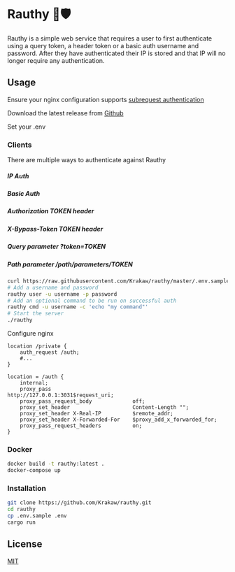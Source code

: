 # Rauthy 🦖🛡️

Rauthy is a simple web service that requires a user to first authenticate using a query token, a header token or a basic auth username and password.
After they have authenticated their IP is stored and that IP will no longer require any authentication.

## Usage

Ensure your nginx configuration supports [subrequest authentication](https://docs.nginx.com/nginx/admin-guide/security-controls/configuring-subrequest-authentication/)

Download the latest release from [Github](https://github.com/Krakaw/rauthy/releases)

Set your .env

### Clients

There are multiple ways to authenticate against Rauthy

##### IP Auth

##### Basic Auth

##### Authorization TOKEN header

##### X-Bypass-Token TOKEN header

##### Query parameter ?token=TOKEN

##### Path parameter /path/parameters/TOKEN

```bash
curl https://raw.githubusercontent.com/Krakaw/rauthy/master/.env.sample -o .env
# Add a username and password
rauthy user -u username -p password
# Add an optional command to be run on successful auth
rauthy cmd -u username -c 'echo "my command"'
# Start the server
./rauthy
```

Configure nginx

```nginx
location /private {
    auth_request /auth;
    #...
}

location = /auth {
    internal;
    proxy_pass                          http://127.0.0.1:3031$request_uri;
    proxy_pass_request_body             off;
    proxy_set_header                    Content-Length "";
    proxy_set_header X-Real-IP          $remote_addr;
    proxy_set_header X-Forwarded-For    $proxy_add_x_forwarded_for;
    proxy_pass_request_headers          on;
}
```

### Docker

```bash
docker build -t rauthy:latest .
docker-compose up
```

### Installation

```bash
git clone https://github.com/Krakaw/rauthy.git
cd rauthy
cp .env.sample .env
cargo run
```

## License
[MIT](https://choosealicense.com/licenses/mit/)
